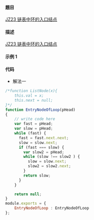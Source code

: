 #### 題目

[JZ23 链表中环的入口结点](https://www.nowcoder.com/practice/253d2c59ec3e4bc68da16833f79a38e4?tpId=13&tqId=23449&ru=/practice/6ab1d9a29e88450685099d45c9e31e46&qru=/ta/coding-interviews/question-ranking)

#### 描述

[JZ23 链表中环的入口结点](https://www.nowcoder.com/practice/253d2c59ec3e4bc68da16833f79a38e4?tpId=13&tqId=23449&ru=/practice/6ab1d9a29e88450685099d45c9e31e46&qru=/ta/coding-interviews/question-ranking)

#### 示例 1

#### 代码

- 解法一

```js
/*function ListNode(x){
    this.val = x;
    this.next = null;
}*/
function EntryNodeOfLoop(pHead)
{
    // write code here
    var fast = pHead;
    var slow = pHead;
    while (fast) {
      fast = fast.next.next;
      slow = slow.next;
      if (fast === slow) {
        var slow2 = pHead;
        while (slow !== slow2 ) {
          slow = slow.next;
          slow2 = slow2.next;
        }
        return slow;
      }
    }

    return null;
}
module.exports = {
    EntryNodeOfLoop : EntryNodeOfLoop
};
```
